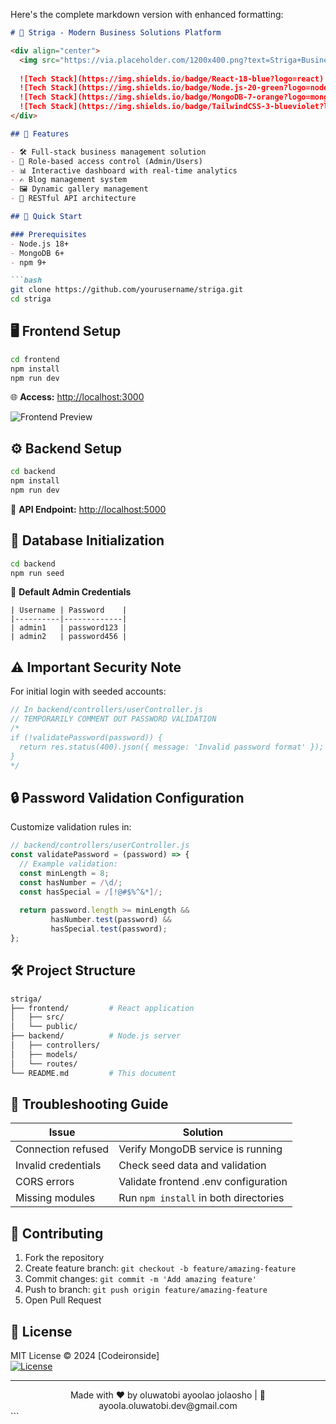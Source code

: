 Here's the complete markdown version with enhanced formatting:

```markdown
# 🚀 Striga - Modern Business Solutions Platform

<div align="center">
  <img src="https://via.placeholder.com/1200x400.png?text=Striga+Business+Solutions" alt="Project Banner">
  
  ![Tech Stack](https://img.shields.io/badge/React-18-blue?logo=react)
  ![Tech Stack](https://img.shields.io/badge/Node.js-20-green?logo=node.js)
  ![Tech Stack](https://img.shields.io/badge/MongoDB-7-orange?logo=mongodb)
  ![Tech Stack](https://img.shields.io/badge/TailwindCSS-3-blueviolet?logo=tailwind-css)
</div>

## 🌟 Features

- 🛠️ Full-stack business management solution
- 🔐 Role-based access control (Admin/Users)
- 📊 Interactive dashboard with real-time analytics
- ✍️ Blog management system
- 🖼️ Dynamic gallery management
- 🔄 RESTful API architecture

## 🚦 Quick Start

### Prerequisites
- Node.js 18+
- MongoDB 6+
- npm 9+

```bash
git clone https://github.com/yourusername/striga.git
cd striga
```

## 🖥 Frontend Setup

```bash
cd frontend
npm install
npm run dev
```

🌐 **Access:** <http://localhost:3000>

![Frontend Preview](https://via.placeholder.com/600x300.png?text=Striga+Frontend+Preview)

## ⚙️ Backend Setup

```bash
cd backend
npm install
npm run dev
```

🔌 **API Endpoint:** <http://localhost:5000>

## 🌱 Database Initialization

```bash
cd backend
npm run seed
```

🔑 **Default Admin Credentials**

```plaintext
| Username | Password    |
|----------|-------------|
| admin1   | password123 |
| admin2   | password456 |
```

## ⚠️ Important Security Note

For initial login with seeded accounts:

```javascript
// In backend/controllers/userController.js
// TEMPORARILY COMMENT OUT PASSWORD VALIDATION
/*
if (!validatePassword(password)) {
  return res.status(400).json({ message: 'Invalid password format' });
}
*/
```

## 🔒 Password Validation Configuration

Customize validation rules in:

```javascript
// backend/controllers/userController.js
const validatePassword = (password) => {
  // Example validation:
  const minLength = 8;
  const hasNumber = /\d/;
  const hasSpecial = /[!@#$%^&*]/;
  
  return password.length >= minLength && 
         hasNumber.test(password) && 
         hasSpecial.test(password);
};
```

## 🛠️ Project Structure

```bash
striga/
├── frontend/         # React application
│   ├── src/
│   └── public/
├── backend/          # Node.js server
│   ├── controllers/
│   ├── models/
│   └── routes/
└── README.md         # This document
```

## 🚨 Troubleshooting Guide

| Issue               | Solution                          |
|---------------------|-----------------------------------|
| Connection refused  | Verify MongoDB service is running |
| Invalid credentials | Check seed data and validation    |
| CORS errors         | Validate frontend .env configuration |
| Missing modules     | Run `npm install` in both directories |

## 🤝 Contributing

1. Fork the repository
2. Create feature branch: `git checkout -b feature/amazing-feature`
3. Commit changes: `git commit -m 'Add amazing feature'`
4. Push to branch: `git push origin feature/amazing-feature`
5. Open Pull Request

## 📜 License

MIT License © 2024 [Codeironside]  
[![License](https://img.shields.io/badge/License-MIT-blue.svg)](https://opensource.org/licenses/MIT)

---

<div align="center">
  Made with ❤️ by oluwatobi ayoolao jolaosho | 📧 ayoola.oluwatobi.dev@gmail.com
</div>
```


